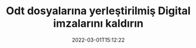 ---
############################# Static ############################
layout: "auto-gen-signature"
date: 2022-03-01T15:12:22
draft: false
operation: Delete
signaturetype: Digital
fileformat: Odt
productName: .NET
lang: tr
productCode: net
otherformats: pdf doc docx docm dot dotx odt ott xls xlsx xlsm xlsb ods ots xltx xltm pptx pptm
breadcrumb: Put Digital signature on Odt for C#

############################# Head ############################
head_title: "C# aracılığıyla Odt dosyalarından Digital imzasını silin"
head_description: "İmzalı Odt belgelerindeki belirli Digital imzalarının silinmesi kısa .NET koduyla kolayca gerçekleştirilebilir."

############################# Header ############################
title: "Odt dosyalarına yerleştirilmiş Digital imzalarını kaldırın"
description: "Odt dokümanlarından çeşitli Digital imzalarını silin. Digital imzasını kaldırmak için basit C# kodu gerekir."
bg_image: "https://cms.admin.containerize.com/templates/aspose/App_Themes/V3/images/bg/header1.png"
bg_overlay: false
button:
    enable: true

############################# SubMenu ############################
submenu:
    enable: true

    left:
        img_alt: "GroupDocs.Signature for .NET"
        image: "https://cms.admin.containerize.com/templates/groupdocs/images/product-logos/90x90-noborder/groupdocs-signature-net.png"
        product: "GroupDocs.Signature"
        platform: ".NET"



############################# About ############################
about:
    enable: true
    title: "GroupDocs.Signature for .NET API özellikleri hakkında bilgi alın"
    content: |
        [GroupDocs.Signature for .NET](https://products.groupdocs.com/signature/net/) API, belgelerinizi elektronik imza kullanarak işlemek için birçok yol sağlar. Metinler, resimler, dijital sertifikalar, barkodlar, QR kodları, damgalar veya meta veriler gibi dijital imzalar mevcuttur. Müşteriler, PDF'lerde, MS Word belgelerinde, MS Excel çalışma kitaplarında, MS PowerPoint sunumlarında, Adobe Photoshop dosyalarında ve çeşitli görüntü formatlarında dijital imza ekleme, silme, güncelleme, doğrulama veya arama olanağına sahiptir. Çok sayıda kullanışlı özellik ve ayar sağlanmıştır.
    

############################# Steps ############################
steps:
    enable: true
    title_left: "Odt belgenizden Digital imzaları nasıl kaldırılır"
    content_left: |
        [GroupDocs.Signature for .NET](https://products.groupdocs.com/signature/net/), Odt belgelerindeki Digital imzalarını birkaç satır kodla temizlemek için kullanışlı bir özellik sağlar.
        
        * İlk olarak, bir yapıcı parametresi olarak belgenize giden Signature nesne yolunun örneğini oluşturun.
        * Ardından uygun bir imza nesnesi oluşturun ve benzersiz tanımlayıcısını ayarlayın.
        * Bundan sonra, silinmesi gereken imza nesnesini geçen Delete yöntemini çağırın.
        * Son olarak, işlem operasyon sonuçları.

    title_right: "sistem gereksinimleri"
    content_right: |
        GroupDocs.Signature for .NET, tüm büyük platformlarda ve işletim sistemlerinde desteklenir. Aşağıdaki kodu çalıştırmadan önce lütfen aşağıdaki ön koşulların sisteminizde kurulu olduğundan emin olun.

        * İşletim sistemleri: Microsoft Windows, Linux, MacOS
        * Geliştirme ortamları: Microsoft Visual Studio, Xamarin, MonoDevelop
        * Frameworks: .NET Framework, .NET Standard, .NET Core, Mono
        * GroupDocs.Signature for .NET ürününün en son sürümünü [Nuget}](https://www.nuget.org/packages/groupdocs.signature) adresinden indirin
         
    code: |
        ```csharp    
                
        // Set up input Odt file
        string filePath = "input.odt";

        // Instantiate Signature for input file
        using (GroupDocs.Signature.Signature signature = new GroupDocs.Signature.Signature(filePath))
        {
                // Id of signature which is supposed to be deleted
                // such Id may be obtained as result of search operation
                string id = "a01e1940-997a-444b-89af-9309a2d559a5";

                // provide signature features to delete
                // set up particular signature id
                DigitalSignature signatureToDelete = new DigitalSignature(id);

                // delete signature
                bool deleteResult = signature.Delete(signatureToDelete);

                // process deletion result
                if (deleteResult)
                {
                    Console.WriteLine("Signature was deleted successfully!");
                }
        }
        ```

############################# Demos ############################
demos:
    enable: true
    title: "Digital imzalarıyla imzalama Canlı Demo"
    content: |
       Hemen şimdi [GroupDocs.Signature App](https://products.groupdocs.app/signature/family) web sitesini ziyaret ederek Odt dosyasına çeşitli elektronik imzalar ekleyin.          

############################# More Formats ############################
more_formats:
    enable: true
    title: "Digital imzalarınızı C# ile silin"
    content: |
        "Çeşitli belge formatlarına eklenen e-imzaların silinmesi. Ekstra kod olmadan imzaları hızla kaldırın."
    format: 
       
       
back_to_top:
    enable: true
---